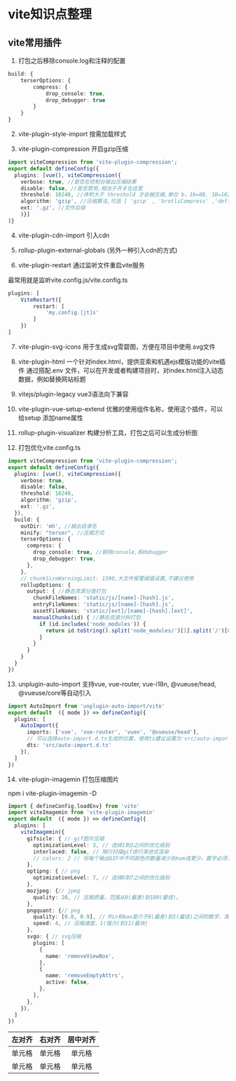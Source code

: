# vite知识点整理


## vite常用插件

1. 打包之后移除console.log和注释的配置
```ts
build: {
    terserOptions: {
        compress: {
            drop_console: true,
            drop_debugger: true
        }
    }
}
```

2. vite-plugin-style-import 按需加载样式

3. vite-plugin-compression 开启gzip压缩
```ts
import viteCompression from 'vite-plugin-compression';
export default defineConfig({
  plugins: [vue(), viteCompression({
    verbose: true, //是否在控制台输出压缩结果
    disable: false, //是否禁用,相当于开关在这里
    threshold: 10240, //体积大于 threshold 才会被压缩,单位 b，1b=8B, 1B=1024KB  那我们这里相当于 9kb多吧，就会压缩
    algorithm: 'gzip', //压缩算法,可选 [ 'gzip' , 'brotliCompress' ,'deflate' , 'deflateRaw']
    ext: '.gz', //文件后缀
    )}]
)}
```

4. vite-plugin-cdn-import 引入cdn 

5. rollup-plugin-external-globals (另外一种引入cdn的方式)

6. vite-plugin-restart 通过监听文件重启vite服务

最常用就是监听vite.config.js/vite.config.ts
```ts
plugins: [
    ViteRestart({
        restart: [
            'my.config.[jt]s'
        ]
    })
]
```

7. vite-plugin-svg-icons 用于生成svg雪碧图，方便在项目中使用.svg文件

8. vite-plugin-html 一个针对index.html，提供亚索和机遇ejs模版功能的vite插件
通过搭配.env 文件，可以在开发或者构建项目时，对index.html注入动态数据，例如替换网站标题

9. vitejs/plugin-legacy vue3语法向下兼容

10. vite-plugin-vue-setup-extend 优雅的使用组件名称，使用这个插件，可以给setup 添加name属性

11. rollup-plugin-visualizer 构建分析工具，打包之后可以生成分析图

12. 打包优化vite.config.ts
```ts
import viteCompression from 'vite-plugin-compression';
export default defineConfig({
  plugins: [vue(), viteCompression({
    verbose: true,
    disable: false,
    threshold: 10240,
    algorithm: 'gzip',
    ext: '.gz',
  }),
  build: {
    outDir: 'mh', //输出目录名
    minify: "terser", //压缩方式
    terserOptions: { 
      compress: {
        drop_console: true, //剔除console,和debugger
        drop_debugger: true,
      },
    },
    // chunkSizeWarningLimit: 1500,大文件报警阈值设置,不建议使用
    rollupOptions: {
      output: { //静态资源分类打包
        chunkFileNames: 'static/js/[name]-[hash].js',
        entryFileNames: 'static/js/[name]-[hash].js',
        assetFileNames: 'static/[ext]/[name]-[hash].[ext]',
        manualChunks(id) { //静态资源分拆打包
          if (id.includes('node_modules')) {
            return id.toString().split('node_modules/')[1].split('/')[0].toString();
          }
        }
      }
    }
  }
})
```

13. unplugin-auto-import 支持vue, vue-router, vue-i18n, @vueuse/head, @vueuse/core等自动引入
```ts
import AutoImport from 'unplugin-auto-import/vite'
export default  ({ mode }) => defineConfig({
  plugins: [
    AutoImport({
      imports: ['vue', 'vue-router', 'vuex', '@vueuse/head'],
      // 可以选择auto-import.d.ts生成的位置，使用ts建议设置为'src/auto-import.d.ts'
      dts: 'src/auto-import.d.ts'
    }),
  ]
})

```

14. vite-plugin-imagemin 打包压缩图片

npm i vite-plugin-imagemin -D

```ts
import { defineConfig,loadEnv} from 'vite'
import viteImagemin from 'vite-plugin-imagemin'
export default  ({ mode }) => defineConfig({
  plugins: [
    viteImagemin({
      gifsicle: { // gif图片压缩
        optimizationLevel: 3, // 选择1到3之间的优化级别
        interlaced: false, // 隔行扫描gif进行渐进式渲染
        // colors: 2 // 将每个输出GIF中不同颜色的数量减少到num或更少。数字必须介于2和256之间。
      },
      optipng: { // png
        optimizationLevel: 7, // 选择0到7之间的优化级别
      },
      mozjpeg: {// jpeg
        quality: 20, // 压缩质量，范围从0(最差)到100(最佳)。
      },
      pngquant: {// png
        quality: [0.8, 0.9], // Min和max是介于0(最差)到1(最佳)之间的数字，类似于JPEG。达到或超过最高质量所需的最少量的颜色。如果转换导致质量低于最低质量，图像将不会被保存。
        speed: 4, // 压缩速度，1(强力)到11(最快)
      },
      svgo: { // svg压缩
        plugins: [
          {
            name: 'removeViewBox',
          },
          {
            name: 'removeEmptyAttrs',
            active: false,
          },
        ],
      },
    }),
  ]
})
```
| 左对齐 | 右对齐 | 居中对齐 |
| :-----| ----: | :----: |
| 单元格 | 单元格 | 单元格 |
| 单元格 | 单元格 | 单元格 |
